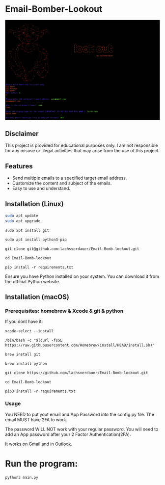 # Email-Bomber-Lookout

![Screenshot of the program](screenshot(1).png)
## Disclaimer

This project is provided for educational purposes only. I am not responsible for any misuse or illegal activities that may arise from the use of this project. 

## Features

- Send multiple emails to a specified target email address.
- Customize the content and subject of the emails.
- Easy to use and understand.

## Installation (Linux)

   ```bash
   sudo apt update
   sudo apt upgrade
   ```
   ```
   sudo apt install git
   ```
   ```
   sudo apt install python3-pip
   ```
   ```
   git clone git@github.com:lachsverdauer/Email-Bomb-lookout.git
   ```
   ```
   cd Email-Bomb-lookout
   ```
   ```
   pip install -r requirements.txt
   ```

 Ensure you have Python installed on your system. You can download it from the official Python website.

## Installation (macOS)
### Prerequisites:   homebrew & Xcode & git & python

If you dont have it:
```
xcode-select --install
```
```
/bin/bash -c "$(curl -fsSL https://raw.githubusercontent.com/Homebrew/install/HEAD/install.sh)"
```
```
brew install git
```
```
brew install python
```
```
git clone https://github.com/lachsverdauer/Email-Bomb-lookout.git
```
```
cd Email-Bomb-lookout
```
```
pip3 install -r requirements.txt
```

### Usage

You NEED to put yout email and App Password into the config.py file. The email MUST have 2FA to work.

The password WILL NOT work with your regular password. You will need to add an App password after your 2 Factor Authentication(2FA).

It works on Gmail and in Outlook.

# Run the program:

```
python3 main.py
```

